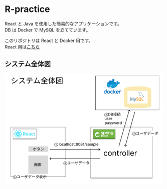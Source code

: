 # R-practice

React と Java を使用した簡易的なアプリケーションです。  
DB は Docker で MySQL を立てています。

このリポジトリは React と Docker 用です。  
React 用は[こちら](https://github.com/Naka-nishi-s/R-practice)

## システム全体図

![システム全体図](./etc/システム全体図.png)
